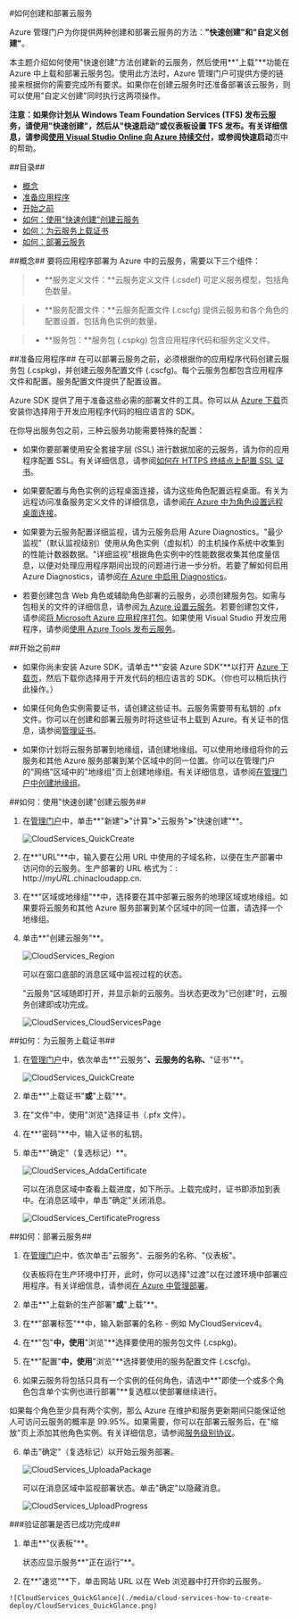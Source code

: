 <properties linkid="manage-services-how-to-create-and-deploy-a-cloud-service" urlDisplayName="How to create and deploy" pageTitle="如何创建和部署云服务 - Azure" metaKeywords="Azure creating cloud service, deleting cloud service" description="了解如何在 Azure 中使用 快速创建 方法创建和部署云服务。" metaCanonical="" services="cloud-services" documentationCenter="" title="How to Create and Deploy a Cloud Service" authors="ryanwi" solutions="" manager="" editor="" />
<tags ms.service="cloud-services"
    ms.date="03/24/2015"
    wacn.date="04/11/2015"
    />






#如何创建和部署云服务

Azure 管理门户为你提供两种创建和部署云服务的方法：**"快速创建"**和**"自定义创建"**。 

本主题介绍如何使用"快速创建"方法创建新的云服务，然后使用**"上载"**功能在 Azure 中上载和部署云服务包。使用此方法时，Azure 管理门户可提供方便的链接来根据你的需要完成所有要求。如果你在创建云服务时还准备部署该云服务，则可以使用"自定义创建"同时执行这两项操作。 

**注意：**如果你计划从 Windows Team Foundation Services (TFS) 发布云服务，请使用"快速创建"，然后从**"快速启动"**或仪表板设置 TFS 发布。有关详细信息，请参阅[使用 Visual Studio Online 向 Azure 持续交付][TFSTutorialForCloudService]，或参阅**快速启动**页中的帮助。

##目录##

* [概念](#concepts)
* [准备应用程序](#prepare)
* [开始之前](#begin)
* [如何：使用"快速创建"创建云服务](#quick)
* [如何：为云服务上载证书](#uploadcertificate)
* [如何：部署云服务](#deploy)


##<a id="concepts"></a>概念##
要将应用程序部署为 Azure 中的云服务，需要以下三个组件：

>- **服务定义文件：**云服务定义文件 (.csdef) 可定义服务模型，包括角色数量。

>- **服务配置文件：**云服务配置文件 (.cscfg) 提供云服务和各个角色的配置设置，包括角色实例的数量。

>- **服务包：**服务包 (.cspkg) 包含应用程序代码和服务定义文件。

##<a id="prepare"></a>准备应用程序##
在可以部署云服务之前，必须根据你的应用程序代码创建云服务包 (.cspkg)，并创建云服务配置文件 (.cscfg)。每个云服务包都包含应用程序文件和配置。服务配置文件提供了配置设置。

Azure SDK 提供了用于准备这些必需的部署文件的工具。你可以从 [Azure 下载](http://www.windowsazure.cn/downloads)页安装你选择用于开发应用程序代码的相应语言的 SDK。

在你导出服务包之前，三种云服务功能需要特殊的配置：

- 如果你要部署使用安全套接字层 (SSL) 进行数据加密的云服务，请为你的应用程序配置 SSL。有关详细信息，请参阅[如何在 HTTPS 终结点上配置 SSL 证书](http://msdn.microsoft.com/zh-cn/library/windowsazure/ff795779.aspx)。

- 如果要配置与角色实例的远程桌面连接，请为这些角色配置远程桌面。有关为远程访问准备服务定义文件的详细信息，请参阅[在 Azure 中为角色设置远程桌面连接](http://msdn.microsoft.com/zh-cn/library/hh124107.aspx)。

- 如果要为云服务配置详细监视，请为云服务启用 Azure Diagnostics。"最少监视"（默认监视级别）使用从角色实例（虚拟机）的主机操作系统中收集到的性能计数器数据。"详细监视"根据角色实例中的性能数据收集其他度量信息，以便对处理应用程序期间出现的问题进行进一步分析。若要了解如何启用 Azure Diagnostics，请参阅[在 Azure 中启用 Diagnostics](/zh-cn/documentation/articles/cloud-services-dotnet-diagnostics)。

- 若要创建包含 Web 角色或辅助角色部署的云服务，必须创建服务包。如需与包相关的文件的详细信息，请参阅[为 Azure 设置云服务](http://msdn.microsoft.com/zh-cn/library/hh124108.aspx)。若要创建包文件，请参阅[将 Microsoft Azure 应用程序打包](http://msdn.microsoft.com/zh-cn/library/hh403979.aspx)。如果使用 Visual Studio 开发应用程序，请参阅[使用 Azure Tools 发布云服务](http://msdn.microsoft.com/zh-cn/library/ff683672.aspx)。

##<a id="begin"></a>开始之前##

- 如果你尚未安装 Azure SDK，请单击**"安装 Azure SDK"**以打开 [Azure 下载页](http://www.windowsazure.cn/downloads)，然后下载你选择用于开发代码的相应语言的 SDK。（你也可以稍后执行此操作。）

- 如果任何角色实例需要证书，请创建这些证书。云服务需要带有私钥的 .pfx 文件。你可以在创建和部署云服务时将这些证书上载到 Azure。有关证书的信息，请参阅[管理证书](http://msdn.microsoft.com/zh-cn/library/gg981929.aspx)。

- 如果你计划将云服务部署到地缘组，请创建地缘组。可以使用地缘组将你的云服务和其他 Azure 服务部署到某个区域中的同一位置。你可以在管理门户的"网络"区域中的"地缘组"页上创建地缘组。有关详细信息，请参阅[在管理门户中创建地缘组](http://msdn.microsoft.com/zh-cn/library/jj156209.aspx)。


##<a id="quick"></a>如何：使用"快速创建"创建云服务##

1. 在[管理门户](http://manage.windowsazure.cn)中，单击**"新建"**>**"计算"**>**"云服务"**>**"快速创建"**。

	![CloudServices_QuickCreate](./media/cloud-services-how-to-create-deploy/CloudServices_QuickCreate.png)

2. 在**"URL"**中，输入要在公用 URL 中使用的子域名称，以便在生产部署中访问你的云服务。生产部署的 URL 格式为：: http://*myURL*.chinacloudapp.cn.

3. 在**"区域或地缘组"**中，选择要在其中部署云服务的地理区域或地缘组。如果要将云服务和其他 Azure 服务部署到某个区域中的同一位置，请选择一个地缘组。

4. 单击**"创建云服务"**。

	![CloudServices_Region](./media/cloud-services-how-to-create-deploy/CloudServices_Regionlist.png)

	可以在窗口底部的消息区域中监视过程的状态。

	"云服务"区域随即打开，并显示新的云服务。当状态更改为"已创建"时，云服务创建即成功完成。

	![CloudServices_CloudServicesPage](./media/cloud-services-how-to-create-deploy/CloudServices_CloudServicesPage.png)


##<a id="uploadcertificate"></a>如何：为云服务上载证书##

1. 在[管理门户](http://manage.windowsazure.cn)中，依次单击**"云服务"**、云服务的名称、**"证书"**。

	![CloudServices_QuickCreate](./media/cloud-services-how-to-create-deploy/CloudServices_EmptyDashboard.png)


2. 单击**"上载证书"**或**"上载"**。

3. 在"文件"中，使用"浏览"选择证书（.pfx 文件）。

4. 在**"密码"**中，输入证书的私钥。

5. 单击**"确定"（复选标记）**。

	![CloudServices_AddaCertificate](./media/cloud-services-how-to-create-deploy/CloudServices_AddaCertificate.png)

	可以在消息区域中查看上载进度，如下所示。上载完成时，证书即添加到表中。在消息区域中，单击"确定"关闭消息。

	![CloudServices_CertificateProgress](./media/cloud-services-how-to-create-deploy/CloudServices_CertificateProgress.png)

##<a id="deploy"></a>如何：部署云服务##

1. 在[管理门户](http://manage.windowsazure.cn)中，依次单击"云服务"、云服务的名称、"仪表板"。

	仪表板将在生产环境中打开，此时，你可以选择"过渡"以在过渡环境中部署应用程序。有关详细信息，请参阅[在 Azure 中管理部署](http://msdn.microsoft.com/zh-cn/library/gg433027.aspx)。

	 
2. 单击**"上载新的生产部署"**或**"上载"**。

3. 在**"部署标签"**中，输入新部署的名称 - 例如 MyCloudServicev4。

3. 在**"包"**中，使用**"浏览"**选择要使用的服务包文件 (.cspkg)。

4. 在**"配置"**中，使用**"浏览"**选择要使用的服务配置文件 (.cscfg)。

5. 如果云服务将包括只具有一个实例的任何角色，请选中**"即使一个或多个角色包含单个实例也进行部署"**复选框以使部署继续进行。

 如果每个角色至少具有两个实例，那么 Azure 在维护和服务更新期间只能保证他人可访问云服务的概率是 99.95%。如果需要，你可以在部署云服务后，在"缩放"页上添加其他角色实例。有关详细信息，请参阅[服务级别协议](/support/legal/sla)。

6. 单击"确定"（复选标记）以开始云服务部署。

	![CloudServices_UploadaPackage](./media/cloud-services-how-to-create-deploy/CloudServices_UploadaPackage.png)
 

	可以在消息区域中监视部署状态。单击"确定"以隐藏消息。

	![CloudServices_UploadProgress](./media/cloud-services-how-to-create-deploy/CloudServices_UploadProgress.png)

###验证部署是否已成功完成##

1. 单击**"仪表板"**。

	状态应显示服务**"正在运行"**。

2. 在**"速览"**下，单击网站 URL 以在 Web 浏览器中打开你的云服务。

[TFSTutorialForCloudService]: /zh-cn/documentation/articles/cloud-services-continuous-delivery-use-vso/

	![CloudServices_QuickGlance](./media/cloud-services-how-to-create-deploy/CloudServices_QuickGlance.png)

<!--HONumber=39-->

